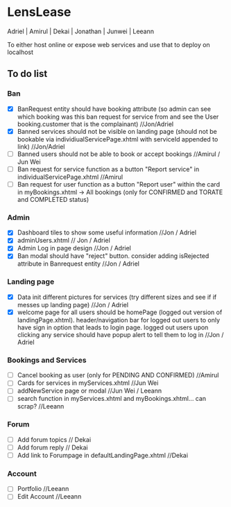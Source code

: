# LensLease

Adriel | Amirul | Dekai | Jonathan | Junwei | Leeann

To either host online or expose web services and use that to deploy on localhost

## To do list
### Ban 
- [X] BanRequest entity should have booking attribute (so admin can see which booking was this ban request for service from and see the User booking.customer that is the complainant) //Jon/Adriel
- [X] Banned services should not be visible on landing page (should not be bookable via individiualServicePage.xhtml with serviceId appended to link) //Jon/Adriel
- [ ] Banned users should not be able to book or accept bookings //Amirul / Jun Wei
- [ ] Ban request for service function as a button "Report service" in individualServicePage.xhtml //Amirul
- [ ] Ban request for user function as a button "Report user" within the card in myBookings.xhtml -> All bookings (only for CONFIRMED and TORATE and COMPLETED status)

### Admin 
- [X] Dashboard tiles to show some useful information //Jon / Adriel
- [X] adminUsers.xhtml // Jon / Adriel 
- [X] Admin Log in page design //Jon / Adriel
- [X] Ban modal should have "reject" button. consider adding isRejected attribute in Banrequest entity //Jon / Adriel

### Landing page
- [X] Data init different pictures for services (try different sizes and see if if messes up landing page) //Jon / Adriel
- [X] welcome page for all users should be homePage (logged out version of landingPage.xhtml). header/navigation bar for logged out users to only have sign in option that leads to login page. logged out users upon clicking any service should have popup alert to tell them to log in //Jon / Adriel

### Bookings and Services
- [ ] Cancel booking as user (only for PENDING AND CONFIRMED) //Amirul
- [ ] Cards for services in myServices.xhtml //Jun Wei 
- [ ] addNewService page or modal //Jun Wei / Leeann
- [ ] search function in myServices.xhtml and myBookings.xhtml... can scrap? //Leeann

### Forum 
- [ ] Add forum topics // Dekai
- [ ] Add forum reply // Dekai
- [ ] Add link to Forumpage in defaultLandingPage.xhtml //Dekai

### Account 
- [ ] Portfolio //Leeann
- [ ] Edit Account //Leeann
